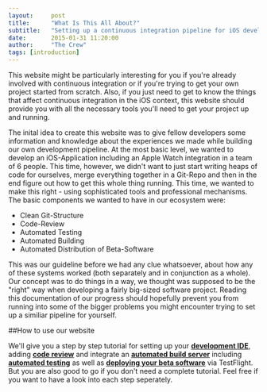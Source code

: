 ```yaml
---
layout:     post
title:      "What Is This All About?"
subtitle:   "Setting up a continuous integration pipeline for iOS development"
date:       2015-01-31 11:20:00
author:     "The Crew"
tags: [introduction]
---
```


This website might be particularly interesting for you if you're already involved with continuous integration or if you're trying to get your own project started from scratch. Also, if you just need to get to know the things that affect continuous integration in the iOS context, this website should provide you with all the necessary tools you'll need to get your project up and running.

The inital idea to create this website was to give fellow developers some information and knowledge about the experiences we made while building our own development pipeline. At the most basic level, we wanted to develop an iOS-Application including an Apple Watch integration in a team of 6 people. This time, however, we didn't want to just start writing heaps of code for ourselves, merge everything together in a Git-Repo and then in the end figure out how to get this whole thing running. This time, we wanted to make this right - using sophisticated tools and professional mechanisms. The basic components we wanted to have in our ecosystem were:

- Clean Git-Structure
- Code-Review
- Automated Testing
- Automated Building
- Automated Distribution of Beta-Software

This was our guideline before we had any clue whatsoever, about how any of these systems worked (both separately and in conjunction as a whole). Our concept was to do things in a way, we thought was supposed to be the "right" way when developing a fairly big-sized software project. Reading this documentation of our progress should hopefully prevent you from running into some of the bigger problems you might encounter trying to set up a similiar pipeline for yourself.

##How to use our website

We'll give you a step by step tutorial for setting up your [**development IDE**](http://ciforios.github.io/2015/01/28/Setting-Up-Xcode/), adding [**code review**](http://ciforios.github.io/code-review/) and integrate an [**automated build server**](http://ciforios.github.io/continuous-integration/) including [**automated testing**](http://ciforios.github.io/2015/01/24/testing/) as well as [**deploying your beta software**](http://ciforios.github.io/continuous-delivery/) via TestFlight. But you are also good to go if you don't need a complete tutorial. Feel free if you want to have a look into each step seperately.